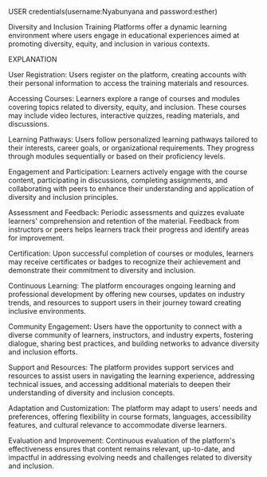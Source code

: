 USER  credentials(username:Nyabunyana and password:esther)



Diversity and Inclusion Training Platforms offer a dynamic learning environment where users engage in educational experiences aimed at promoting diversity, equity, and inclusion in various contexts.

EXPLANATION

User Registration: Users register on the platform, creating accounts with their personal information to access the training materials and resources.

Accessing Courses: Learners explore a range of courses and modules covering topics related to diversity, equity, and inclusion. These courses may include video lectures, interactive quizzes, reading materials, and discussions.

Learning Pathways: Users follow personalized learning pathways tailored to their interests, career goals, or organizational requirements. They progress through modules sequentially or based on their proficiency levels.

Engagement and Participation: Learners actively engage with the course content, participating in discussions, completing assignments, and collaborating with peers to enhance their understanding and application of diversity and inclusion principles.

Assessment and Feedback: Periodic assessments and quizzes evaluate learners' comprehension and retention of the material. Feedback from instructors or peers helps learners track their progress and identify areas for improvement.

Certification: Upon successful completion of courses or modules, learners may receive certificates or badges to recognize their achievement and demonstrate their commitment to diversity and inclusion.

Continuous Learning: The platform encourages ongoing learning and professional development by offering new courses, updates on industry trends, and resources to support users in their journey toward creating inclusive environments.

Community Engagement: Users have the opportunity to connect with a diverse community of learners, instructors, and industry experts, fostering dialogue, sharing best practices, and building networks to advance diversity and inclusion efforts.

Support and Resources: The platform provides support services and resources to assist users in navigating the learning experience, addressing technical issues, and accessing additional materials to deepen their understanding of diversity and inclusion concepts.

Adaptation and Customization: The platform may adapt to users' needs and preferences, offering flexibility in course formats, languages, accessibility features, and cultural relevance to accommodate diverse learners.

Evaluation and Improvement: Continuous evaluation of the platform's effectiveness ensures that content remains relevant, up-to-date, and impactful in addressing evolving needs and challenges related to diversity and inclusion.
